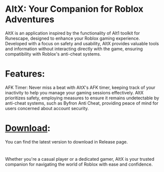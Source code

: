 # AltX: Your Companion for Roblox Adventures

AltX is an application inspired by the functionality of Alt1 toolkit for Runescape, designed to enhance your Roblox gaming experience. Developed with a focus on safety and usability, AltX provides valuable tools and information without interacting directly with the game, ensuring compatibility with Roblox's anti-cheat systems.

# Features:

AFK Timer: Never miss a beat with AltX's AFK timer, keeping track of your inactivity to help you manage your gaming sessions effectively.
AltX prioritizes safety, employing measures to ensure it remains undetectable by anti-cheat systems, such as Byfron Anti Cheat, providing peace of mind for users concerned about account security.

# [Download](https://github.com/Keppivv/AltX/releases/):

You can find the latest version to download in Release page.
# 
Whether you're a casual player or a dedicated gamer, AltX is your trusted companion for navigating the world of Roblox with ease and confidence.
